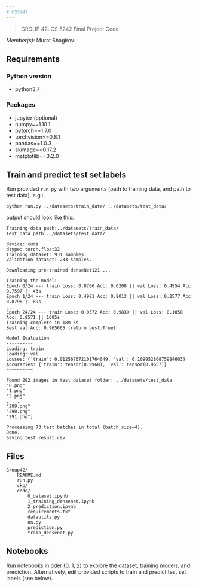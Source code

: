 ```yaml
---
# CS5242
---
```

> GROUP 42: CS 5242 Final Project Code

*Member(s)*: Murat Shagirov.

## Requirements
### Python version
- python3.7

### Packages
- jupyter (optional)
- numpy==1.18.1
- pytorch==1.7.0
- torchvision==0.8.1
- pandas==1.0.3
- skimage==0.17.2
- matplotlib==3.2.0

## Train and predict test set labels
Run provided `run.py` with two arguments (path to training data, and path to test data), e.g.:
```
python run.py ../datasets/train_data/ ../datasets/test_data/
```
output should look like this:
```
Training data path:../datasets/train_data/
Test data path:../datasets/test_data/

device: cuda
dtype: torch.float32
Training dataset: 931 samples. 
Validation dataset: 233 samples.

Downloading pre-trained denseNet121 ...

Training the model:
Epoch 0/24 --- train Loss: 0.8766 Acc: 0.6208 || val Loss: 0.4954 Acc: 0.7597 || 43s
Epoch 1/24 --- train Loss: 0.4981 Acc: 0.8013 || val Loss: 0.2577 Acc: 0.8798 || 89s
...
Epoch 24/24 --- train Loss: 0.0572 Acc: 0.9839 || val Loss: 0.1058 Acc: 0.9571 || 1085s
Training complete in 18m 5s
Best val Acc: 0.965665 (return best:True)

Model Evaluation
----------
Loading: train
Loading: val
Losses: {'train': 0.012567672101764049, 'val': 0.10995280875984603}
Accuracies: {'train': tensor(0.9968), 'val': tensor(0.9657)}
~~~~~~~~~~

Found 292 images in test dataset folder: ../datasets/test_data
"0.png"
"1.png"
"2.png"
. . .
"289.png"
"290.png"
"291.png"]

Processing 73 test batches in total (batch_size=4).
Done.
Saving test_result.csv
```

## Files
```
Group42/
    README.md
    run.py
    ckp/
    code/
        0_dataset.ipynb
        1_training_densenet.ipynb
        2_prediction.ipynb
        requirements.txt
        datautils.py
        nn.py
        prediction.py
        train_densenet.py
```

## Notebooks
Run notebooks in oder (0, 1, 2) to explore the dataset, training models, and prediction. Alternatively, edit provided scripts to train and predict test set labels (see below).

